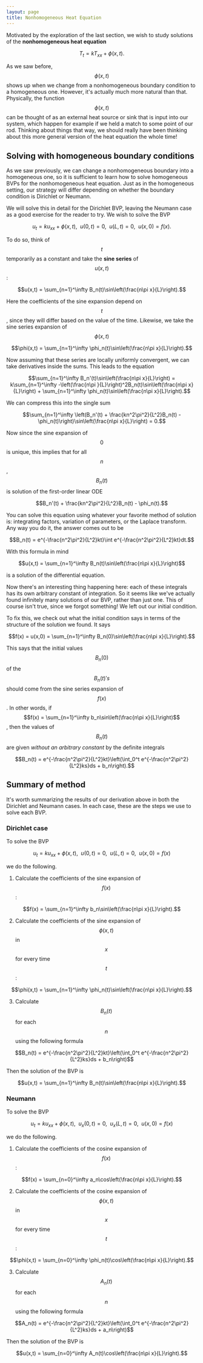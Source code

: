 ```yaml
---
layout: page
title: Nonhomogeneous Heat Equation
---
```


Motivated by the exploration of the last section, we wish to study solutions of the **nonhomogeneous heat equation**

$$T_t = kT_{xx} + \phi(x,t).$$

As we saw before, $$\phi(x,t)$$ shows up when we change from a nonhomogeneous boundary condition to a homogeneous one.
However, it's actually much more natural than that.
Physically, the function $$\phi(x,t)$$ can be thought of as an external heat source or sink that is input into our system, which happen for example if we held a match to some point of our rod.
Thinking about things that way, we should really have been thinking about this more general version of the heat equation the whole time!

## Solving with homogeneous boundary conditions

As we saw previously, we can change a nonhomogeneous boundary into a homogeneous one, so it is sufficient to learn how to solve homogeneous BVPs for the nonhomogeneous heat equation.
Just as in the homogeneous setting, our strategy will differ depending on whether the boundary condition is Dirichlet or Neumann.

We will solve this in detail for the Dirichlet BVP, leaving the Neumann case as a good exercise for the reader to try.
We wish to solve the BVP

$$u_t = ku_{xx} + \phi(x,t),\ \ u(0,t) = 0,\ \ u(L,t) = 0,\ \ u(x,0) = f(x).$$

To do so, think of $$t$$ temporarily as a constant and take the **sine series** of $$u(x,t)$$:

$$u(x,t) = \sum_{n=1}^\infty B_n(t)\sin\left(\frac{n\pi x}{L}\right).$$

Here the coefficients of the sine expansion depend on $$t$$, since they will differ based on the value of the time.
Likewise, we take the sine series expansion of $$\phi(x,t)$$

$$\phi(x,t) = \sum_{n=1}^\infty \phi_n(t)\sin\left(\frac{n\pi x}{L}\right).$$

Now assuming that these series are locally uniformly convergent, we can take derivatives inside the sums.
This leads to the equation

$$\sum_{n=1}^\infty B_n'(t)\sin\left(\frac{n\pi x}{L}\right) = k\sum_{n=1}^\infty -\left(\frac{n\pi }{L}\right)^2B_n(t)\sin\left(\frac{n\pi x}{L}\right) + \sum_{n=1}^\infty \phi_n(t)\sin\left(\frac{n\pi x}{L}\right).$$

We can compress this into the single sum

$$\sum_{n=1}^\infty \left(B_n'(t) + \frac{kn^2\pi^2}{L^2}B_n(t) - \phi_n(t)\right)\sin\left(\frac{n\pi x}{L}\right) = 0.$$

Now since the sine expansion of $$0$$ is unique, this implies that for all $$n$$, $$B_n(t)$$ is solution of the first-order linear ODE

$$B_n'(t) + \frac{kn^2\pi^2}{L^2}B_n(t) - \phi_n(t).$$

You can solve this equation using whatever your favorite method of solution is: integrating factors, variation of parameters, or the Laplace transform.
Any way you do it, the answer comes out to be

$$B_n(t) = e^{-\frac{n^2\pi^2}{L^2}kt}\int e^{-\frac{n^2\pi^2}{L^2}kt}dt.$$

With this formula in mind

$$u(x,t) = \sum_{n=1}^\infty B_n(t)\sin\left(\frac{n\pi x}{L}\right)$$

is a solution of the differential equation.

Now there's an interesting thing happening here: each of these integrals has its own arbitrary constant of integration.  So it seems like we've actually found infinitely many solutions of our BVP, rather than just one.
This of course isn't true, since we forgot something!  We left out our initial condition.

To fix this, we check out what the initial condition says in terms of the structure of the solution we found.
It says

$$f(x) = u(x,0) = \sum_{n=1}^\infty B_n(0)\sin\left(\frac{n\pi x}{L}\right).$$

This says that the initial values $$B_n(0)$$ of the $$B_n(t)'s$$ should come from the sine series expansion of $$f(x)$$.
In other words, if $$f(x) = \sum_{n=1}^\infty b_n\sin\left(\frac{n\pi x}{L}\right)$$, then the values of $$B_n(t)$$ are given *without an arbitrary constant* by the definite integrals

$$B_n(t) = e^{-\frac{n^2\pi^2}{L^2}kt}\left(\int_0^t e^{-\frac{n^2\pi^2}{L^2}ks}ds + b_n\right).$$

## Summary of method

It's worth summarizing the results of our derivation above in both the Dirichlet and Neumann cases.
In each case, these are the steps we use to solve each BVP.

### Dirichlet case

To solve the BVP

$$u_t = ku_{xx} + \phi(x,t),\ \ u(0,t) = 0,\ \ u(L,t) = 0,\ \ u(x,0) = f(x)$$

we do the following.

1. Calculate the coefficients of the sine expansion of $$f(x)$$:

$$f(x) = \sum_{n=1}^\infty b_n\sin\left(\frac{n\pi x}{L}\right).$$

2. Calculate the coefficients of the sine expansion of $$\phi(x,t)$$ in $$x$$ for every time $$t$$:

$$\phi(x,t) = \sum_{n=1}^\infty \phi_n(t)\sin\left(\frac{n\pi x}{L}\right).$$

3. Calculate $$B_n(t)$$ for each $$n$$ using the following formula

$$B_n(t) = e^{-\frac{n^2\pi^2}{L^2}kt}\left(\int_0^t e^{-\frac{n^2\pi^2}{L^2}ks}ds + b_n\right)$$

Then the solution of the BVP is

$$u(x,t) = \sum_{n=1}^\infty B_n(t)\sin\left(\frac{n\pi x}{L}\right).$$


### Neumann

To solve the BVP

$$u_t = ku_{xx} + \phi(x,t),\ \ u_x(0,t) = 0,\ \ u_x(L,t) = 0,\ \ u(x,0) = f(x)$$

we do the following.

1. Calculate the coefficients of the cosine expansion of $$f(x)$$:

$$f(x) = \sum_{n=0}^\infty a_n\cos\left(\frac{n\pi x}{L}\right).$$

2. Calculate the coefficients of the cosine expansion of $$\phi(x,t)$$ in $$x$$ for every time $$t$$:

$$\phi(x,t) = \sum_{n=0}^\infty \phi_n(t)\cos\left(\frac{n\pi x}{L}\right).$$

3. Calculate $$A_n(t)$$ for each $$n$$ using the following formula

$$A_n(t) = e^{-\frac{n^2\pi^2}{L^2}kt}\left(\int_0^t e^{-\frac{n^2\pi^2}{L^2}ks}ds + a_n\right)$$

Then the solution of the BVP is

$$u(x,t) = \sum_{n=0}^\infty A_n(t)\cos\left(\frac{n\pi x}{L}\right).$$





